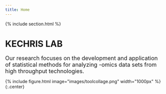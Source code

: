 ```yaml
---
title: Home
---
```



{%
  include section.html
%}

# KECHRIS LAB

<font size = "4"> Our research focuses on the development and application of statistical methods for analyzing -omics data 
sets from high throughput technologies.
</font> 

{%
  include figure.html
  image="images/toolcollage.png"
  width="1000px"
%}
{:.center} 
